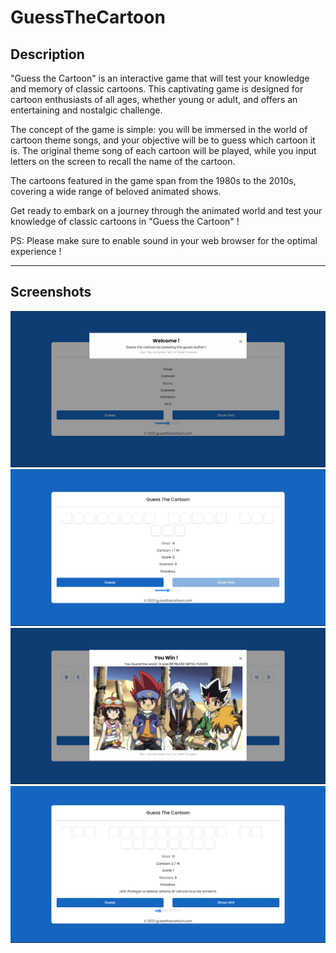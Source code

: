 # GuessTheCartoon
## Description
"Guess the Cartoon" is an interactive game that will test your knowledge and memory of classic cartoons. This captivating game is designed for cartoon enthusiasts of all ages, whether young or adult, and offers an entertaining and nostalgic challenge.

The concept of the game is simple: you will be immersed in the world of cartoon theme songs, and your objective will be to guess which cartoon it is. The original theme song of each cartoon will be played, while you input letters on the screen to recall the name of the cartoon.

The cartoons featured in the game span from the 1980s to the 2010s, covering a wide range of beloved animated shows.

Get ready to embark on a journey through the animated world and test your knowledge of classic cartoons in "Guess the Cartoon" !

PS: Please make sure to enable sound in your web browser for the optimal experience !

---

## Screenshots
![Start of the game](assets/pictures/image1.png)
![First guess](assets/pictures/image2.png)
![Victory](assets/pictures/image3.png)
![New guess](assets/pictures/image4.png)